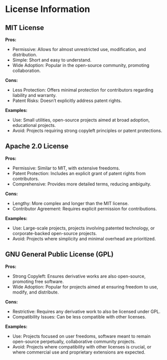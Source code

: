 # License Information

## MIT License
**Pros:**
- Permissive: Allows for almost unrestricted use, modification, and distribution.
- Simple: Short and easy to understand.
- Wide Adoption: Popular in the open-source community, promoting collaboration.

**Cons:**
- Less Protection: Offers minimal protection for contributors regarding liability and warranty.
- Patent Risks: Doesn’t explicitly address patent rights.

**Examples:**
- Use: Small utilities, open-source projects aimed at broad adoption, educational projects.
- Avoid: Projects requiring strong copyleft principles or patent protections.

## Apache 2.0 License
**Pros:**
- Permissive: Similar to MIT, with extensive freedoms.
- Patent Protection: Includes an explicit grant of patent rights from contributors.
- Comprehensive: Provides more detailed terms, reducing ambiguity.

**Cons:**
- Lengthy: More complex and longer than the MIT license.
- Contributor Agreement: Requires explicit permission for contributions.

**Examples:**
- Use: Large-scale projects, projects involving patented technology, or corporate-backed open-source projects.
- Avoid: Projects where simplicity and minimal overhead are prioritized.

## GNU General Public License (GPL)
**Pros:**
- Strong Copyleft: Ensures derivative works are also open-source, promoting free software.
- Wide Adoption: Popular for projects aimed at ensuring freedom to use, modify, and distribute.

**Cons:**
- Restrictive: Requires any derivative work to also be licensed under GPL.
- Compatibility Issues: Can be less compatible with other licenses.

**Examples:**
- Use: Projects focused on user freedoms, software meant to remain open-source perpetually, collaborative community projects.
- Avoid: Projects where compatibility with other licenses is crucial, or where commercial use and proprietary extensions are expected.
